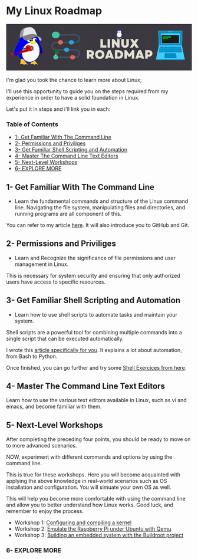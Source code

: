 #  My Linux Roadmap

<img src="banner.png">

I'm glad you took the chance to learn more about Linux; 

I'll use this opportunity to guide you on the steps required from my experience in order to have a solid foundation in Linux.

Let's put it in steps and i'll link you in each:


### Table of Contents
- [1- Get Familiar With The Command Line](#1--get-familiar-with-the-command-line)
- [2- Permissions and Priviliges](#2--permissions-and-priviliges)
- [3- Get Familiar Shell Scripting and Automation](#3--get-familiar-shell-scripting-and-automation)
- [4- Master The Command Line Text Editors](#4--master-the-command-line-text-editors)
- [5- Next-Level Workshops](#5--next-level-workshops)
- [6- EXPLORE MORE](#6--explore-more)

## 1- Get Familiar With The Command Line
- Learn the fundamental commands and structure of the Linux command line. Navigating the file system, manipulating files and directories, and running programs are all component of this. 

You can refer to my article [here](https://blog.yahya-abulhaj.dev/gitgithub-workflow-in-80-seconds#heading-linux-commands). It will also introduce you to GitHub and Git.

## 2- Permissions and Priviliges
- Learn and Recognize the significance of file permissions and user management in Linux. 

This is necessary for system security and ensuring that only authorized users have access to specific resources.

## 3- Get Familiar Shell Scripting and Automation
- Learn how to use shell scripts to automate tasks and maintain your system. 

Shell scripts are a powerful tool for combining multiple commands into a single script that can be executed automatically.

I wrote this [article specifically for you](https://blog.yahya-abulhaj.dev/mastering-python-and-bash-for-next-level-automation). It explains a lot about automation, from Bash to Python.

Once finished, you can go further and try some [Shell Exercices from here](https://github.com/Y4HYA4/UniversityLabs/blob/main/TryShellYourself.pdf).

## 4- Master The Command Line Text Editors
Learn how to use the various text editors available in Linux, such as vi and emacs, and become familiar with them.

## 5- Next-Level Workshops
After completing the preceding four points, you should be ready to move on to more advanced scenarios.

NOW, experiment with different commands and options by using the command line.

This is true for these workshops. Here you will become acquainted with applying the above knowledge in real-world scenarios such as OS installation and configuration. You will simuate your own OS as well.

This will help you become more comfortable with using the command line and allow you to better understand how Linux works. Good luck, and remember to enjoy the process.


- Workshop 1: [Configuring and compiling a kernel](workshop1/README.md)
- Workshop 2: [Emulate the Raspberry Pi under Ubuntu with Qemu](workshop2/README.md)
- Workshop 3: [Building an embedded system with the Buildroot project](workshop3/README.md)

### 6- EXPLORE MORE

